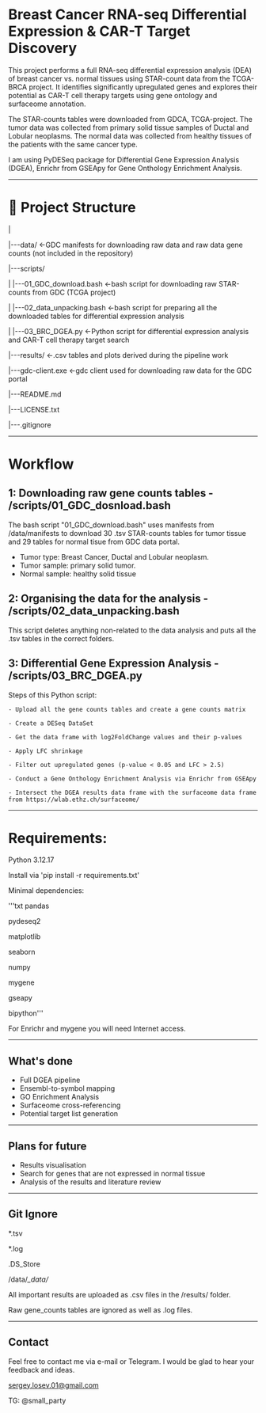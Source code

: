# Breast Cancer RNA-seq Differential Expression & CAR-T Target Discovery

This project performs a full RNA-seq differential expression analysis (DEA) of breast cancer vs. normal tissues using STAR-count data from the TCGA-BRCA project. It identifies significantly upregulated genes and explores their potential as CAR-T cell therapy targets using gene ontology and surfaceome annotation.

The STAR-counts tables were downloaded from GDCA, TCGA-project. The tumor data was collected from primary solid tissue samples of Ductal and Lobular neoplasms. The normal data was collected from healthy tissues of the patients with the same cancer type.

I am using PyDESeq package for Differential Gene Expression Analysis (DGEA), Enrichr from GSEApy for Gene Onthology Enrichment Analysis. 

---

# 📁 Project Structure
|

|---data/					<-GDC manifests for downloading raw data and raw data gene counts (not included in the repository)

|---scripts/

|      |---01_GDC_download.bash			<-bash script for downloading raw STAR-counts from GDC (TCGA project)

|      |---02_data_unpacking.bash		<-bash script for preparing all the downloaded tables for differential expression analysis

|      |---03_BRC_DGEA.py			<-Python script for differential expression analysis and CAR-T cell therapy target search

|---results/					<-.csv tables and plots derived during the pipeline work

|---gdc-client.exe				<-gdc client used for downloading raw data for the GDC portal

|---README.md

|---LICENSE.txt

|---.gitignore


---

# Workflow
## **1: Downloading raw gene counts tables - /scripts/01_GDC_dosnload.bash**
The bash script "01_GDC_download.bash" uses manifests from /data/manifests to download 30 .tsv STAR-counts tables for tumor tissue and 29 tables for normal tisue from GDC data portal. 

- Tumor type: Breast Cancer, Ductal and Lobular neoplasm.
- Tumor sample: primary solid tumor.
- Normal sample: healthy solid tissue	

## **2: Organising the data for the analysis - /scripts/02_data_unpacking.bash**
This script deletes anything non-related to the data analysis and puts all the .tsv tables in the correct folders.

## **3: Differential Gene Expression Analysis - /scripts/03_BRC_DGEA.py**
Steps of this Python script:

	- Upload all the gene counts tables and create a gene counts matrix

	- Create a DESeq DataSet

	- Get the data frame with log2FoldChange values and their p-values

	- Apply LFC shrinkage

	- Filter out upregulated genes (p-value < 0.05 and LFC > 2.5)

	- Conduct a Gene Onthology Enrichment Analysis via Enrichr from GSEApy

	- Intersect the DGEA results data frame with the surfaceome data frame from https://wlab.ethz.ch/surfaceome/


---

# Requirements:
Python 3.12.17

Install via 'pip install -r requirements.txt'

Minimal dependencies:

'''txt
pandas

pydeseq2

matplotlib

seaborn

numpy

mygene

gseapy

bipython'''


For Enrichr and mygene you will need Internet access.

---

## What's done
- Full DGEA pipeline
- Ensembl-to-symbol mapping
- GO Enrichment Analysis
- Surfaceome cross-referencing
- Potential target list generation

---

## Plans for future
- Results visualisation
- Search for genes that are not expressed in normal tissue
- Analysis of the results and literature review

---

## Git Ignore
*.tsv

*.log

.DS_Store

/data/*_data/*

All important results are uploaded as .csv files in the /results/ folder.

Raw gene_counts tables are ignored as well as .log files.

---
## Contact
Feel free to contact me via e-mail or Telegram. I would be glad to hear your feedback and ideas.

sergey.losev.01@gmail.com

TG: @small_party
